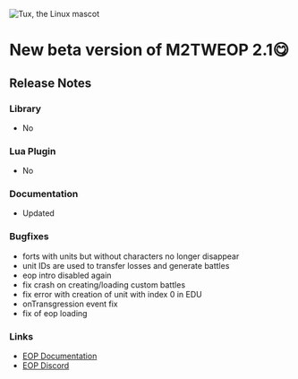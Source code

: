 
![Tux, the Linux mascot](https://i.imgur.com/jqzoYoQ.png)

# New beta version of M2TWEOP 2.1😋

## Release Notes

###  Library
- No

### Lua Plugin
- No

### Documentation
- Updated

### Bugfixes
- forts with units but without characters no longer disappear
- unit IDs are used to transfer losses and generate battles
- eop intro disabled again
- fix crash on creating/loading custom battles
- fix error with creation of unit with index 0 in EDU
- onTransgression event fix
- fix of eop loading

### Links
* [EOP Documentation](https://youneuoy.github.io/M2TWEOP-library/)
* [EOP Discord](https://discord.gg/cG2Paep9)
